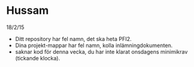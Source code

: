 # Hussam

18/2/15
- Ditt repository har fel namn, det ska heta PFI2.
- Dina projekt-mappar har fel namn, kolla inlämningdokumenten.
- saknar kod för denna vecka, du har inte klarat onsdagens minimikrav (tickande klocka).

